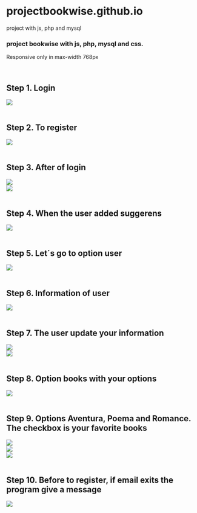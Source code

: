 # projectbookwise.github.io
project with js, php and mysql

<h3>project bookwise with js, php, mysql and css.</h3>
<p>Responsive only in max-width 768px</p>
<br>
<h2>Step 1. Login</h2>
<div><img src="bookwise_img/Captura de pantalla (147).png"/></div>
<br>
<h2>Step 2. To register</h2>
<div><img src="bookwise_img/Captura de pantalla (123).png"/></div>
<br>
<h2>Step 3. After of login</h2>
<div><img src="bookwise_img/Captura de pantalla (124).png"/></div>
<div><img src="bookwise_img/Captura de pantalla (125).png"/></div>
<br>
<h2>Step 4. When the user added suggerens</h2>
<div><img src="bookwise_img/Captura de pantalla (129).png"/></div>
<br>
<h2>Step 5. Let´s go to option user</h2>
<div><img src="bookwise_img/Captura de pantalla (126).png"/></div>
<br>
<h2>Step 6. Information of user</h2>
<div><img src="bookwise_img/Captura de pantalla (131).png"/></div>
<br>
<h2>Step 7. The user update your information</h2>
<div><img src="bookwise_img/Captura de pantalla (140).png"/></div>
<div><img src="bookwise_img/Captura de pantalla (141).png"/></div>
<br>
<h2>Step 8. Option books with your options</h2>
<div><img src="bookwise_img/Captura de pantalla (132).png"/></div>
<br>
<h2>Step 9. Options Aventura, Poema and Romance. The checkbox is your favorite books</h2>
<div><img src="bookwise_img/Captura de pantalla (133).png"/></div>
<div><img src="bookwise_img/Captura de pantalla (135).png"/></div>
<div><img src="bookwise_img/Captura de pantalla (136).png"/></div>
<br>
<h2>Step 10. Before to register, if email exits the program give a message</h2>
<div><img src="bookwise_img/Captura de pantalla (144).png"/></div>
<br>
